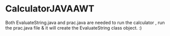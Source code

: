 # CalculatorJAVAAWT
Both EvaluateString.java and prac.java are needed to run the calculator , run the prac.java file & it will create the EvaluateString class object. :)
